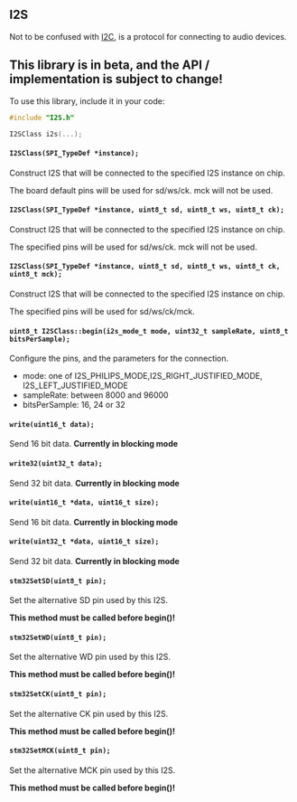 ## I2S

Not to be confused with [I2C](i2c.md), is a protocol for connecting to audio devices.

## **This library is in beta, and the API / implementation is subject to change!**

To use this library, include it in your code:

```c++
#include "I2S.h"

I2SClass i2s(...);

```

#### **`I2SClass(SPI_TypeDef *instance);`**

Construct I2S that will be connected to the specified I2S instance on chip.

The board default pins will be used for sd/ws/ck. mck will not be used.

#### **`I2SClass(SPI_TypeDef *instance, uint8_t sd, uint8_t ws, uint8_t ck);`**

Construct I2S that will be connected to the specified I2S instance on chip.

The specified pins will be used for sd/ws/ck. mck will not be used.

#### **`I2SClass(SPI_TypeDef *instance, uint8_t sd, uint8_t ws, uint8_t ck, uint8_t mck);`**

Construct I2S that will be connected to the specified I2S instance on chip.

The specified pins will be used for sd/ws/ck/mck.

#### **`uint8_t I2SClass::begin(i2s_mode_t mode, uint32_t sampleRate, uint8_t bitsPerSample);`**

Configure the pins, and the parameters for the connection.

* mode: one of I2S_PHILIPS_MODE,I2S_RIGHT_JUSTIFIED_MODE, I2S_LEFT_JUSTIFIED_MODE
* sampleRate: between 8000 and 96000
* bitsPerSample: 16, 24 or 32

#### **`write(uint16_t data);`**

Send 16 bit data. **Currently in blocking mode**


#### **`write32(uint32_t data);`**

Send 32 bit data. **Currently in blocking mode**


#### **`write(uint16_t *data, uint16_t size);`**

Send 16 bit data. **Currently in blocking mode**


#### **`write(uint32_t *data, uint16_t size);`**

Send 32 bit data. **Currently in blocking mode**


#### **`stm32SetSD(uint8_t pin);`**

Set the alternative SD pin used by this I2S.

**This method must be called before begin()!**

#### **`stm32SetWD(uint8_t pin);`**

Set the alternative WD pin used by this I2S.

**This method must be called before begin()!**

#### **`stm32SetCK(uint8_t pin);`**

Set the alternative CK pin used by this I2S.

**This method must be called before begin()!**

#### **`stm32SetMCK(uint8_t pin);`**

Set the alternative MCK pin used by this I2S.

**This method must be called before begin()!**


